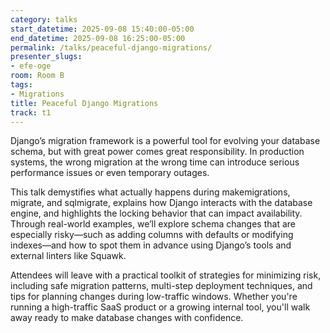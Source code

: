 ```yaml
---
category: talks
start_datetime: 2025-09-08 15:40:00-05:00
end_datetime: 2025-09-08 16:25:00-05:00
permalink: /talks/peaceful-django-migrations/
presenter_slugs:
- efe-oge
room: Room B
tags:
- Migrations
title: Peaceful Django Migrations
track: t1
---
```


Django’s migration framework is a powerful tool for evolving your database schema, but with great power comes great responsibility. In production systems, the wrong migration at the wrong time can introduce serious performance issues or even temporary outages.

This talk demystifies what actually happens during makemigrations, migrate, and sqlmigrate, explains how Django interacts with the database engine, and highlights the locking behavior that can impact availability. Through real-world examples, we’ll explore schema changes that are especially risky—such as adding columns with defaults or modifying indexes—and how to spot them in advance using Django’s tools and external linters like Squawk.

Attendees will leave with a practical toolkit of strategies for minimizing risk, including safe migration patterns, multi-step deployment techniques, and tips for planning changes during low-traffic windows. Whether you're running a high-traffic SaaS product or a growing internal tool, you'll walk away ready to make database changes with confidence.